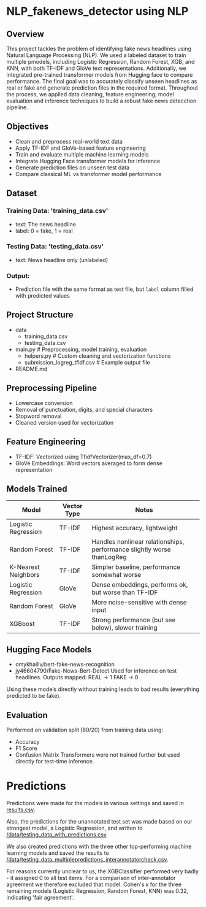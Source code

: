 # NLP_fakenews_detector using NLP

## Overview
This project tackles the problem of identifying fake news headlines using Natural Language Processing (NLP). We used a labeled dataset to train multiple pmodels, including Logistic Regression, Random Forest, XGB, and KNN, with both TF-IDF and GloVe text representations. Additionally, we integrated pre-trained transformer models from Hugging face to compare performance. The final goal was to accurately classify unseen headlines as real or fake and generate prediction files in the required format. Throughout the process, we applied data cleaning, feature engineering, model evaluation and inference techniques to build a robust fake news detecction pipeline.
 
## Objectives
- Clean and preprocess real-world text data
- Apply TF-IDF and GloVe-based feature engineering
- Train and evaluate multiple machine learning models
- Integrate Hugging Face transformer models for inference
- Generate prediction files on unseen test data
- Compare classical ML vs transformer model performance

## Dataset
### Training Data: 'training_data.csv'
- text: The news headline
- label: 0 = fake, 1 = real

### Testing Data: 'testing_data.csv'
- text: News headline only (unlabeled)

### Output: 
- Prediction file with the same format as test file, but `label` column filled with predicted values

## Project Structure
- data
  - training_data.csv
  - testing_data.csv
- main.py                               # Preprocessing, model training, evaluation
  - helpers.py                          # Custom cleaning and vectorization functions
  - submission_logreg_tfidf.csv         # Example output file
- README.md

## Preprocessing Pipeline
- Lowercase conversion
- Removal of punctuation, digits, and special characters
- Stopword removal
- Cleaned version used for vectorization

## Feature Engineering
- TF-IDF: Vectorized using TfidfVectorizer(max_df=0.7)
- GloVe Embeddings: Word vectors averaged to form dense representation

## Models Trained
| Model               | Vector Type  | Notes                                                                  |
| ------------------- | ------------ | -----------------------------------------------------------------------|
| Logistic Regression | TF-IDF       | Highest accuracy, lightweight                                          |
| Random Forest       | TF-IDF       | Handles nonlinear relationships, performance slightly worse thanLogReg |
| K-Nearest Neighbors | TF-IDF       | Simpler baseline, performance somewhat worse                           |
| Logistic Regression | GloVe        | Dense embeddings, performs ok, but worse than TF-IDF                   |
| Random Forest       | GloVe        | More noise-sensitive with dense input                                  |
| XGBoost             | TF-IDF       | Strong performance (but see below), slower training                    |


## Hugging Face Models
- omykhailiv/bert-fake-news-recognition
- jy46604790/Fake-News-Bert-Detect
Used for inference on test headlines. Outputs mapped:
REAL → 1
FAKE → 0

Using these models directly without training leads to bad results (everything predicted to be fake).

## Evaluation
Performed on validation split (80/20) from training data using:
- Accuracy
- F1 Score
- Confusion Matrix
Transformers were not trained further but used directly for test-time inference.

# Predictions

Predictions were made for the models in various settings and saved in [results.csv](results.csv).

Also, the predictions for the unannotated test set was made based on our strongest model, a Logistic Regression, and written to [/data/testing_data_with_predictions.csv](testing_data_with_predictions.csv).

We also created predictions with the three other top-performing machine learning models and saved the results to [/data/testing_data_multiplepredictions_interannotatorcheck.csv](/data/testing_data_multiplepredictions_interannotatorcheck.csv).

For reasons currently unclear to us, the XGBClassifier performed very badly - it assigned 0 to all test items.
For a comparison of inter-annotator agreement we therefore excluded that model. Cohen's κ for the three remaining models (Logistic Regression, Random Forest, KNN) was 0.32, indicating 'fair agreement'.